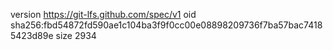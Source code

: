 version https://git-lfs.github.com/spec/v1
oid sha256:fbd54872fd590ae1c104ba3f9f0cc00e08898209736f7ba57bac74185423d89e
size 2934
